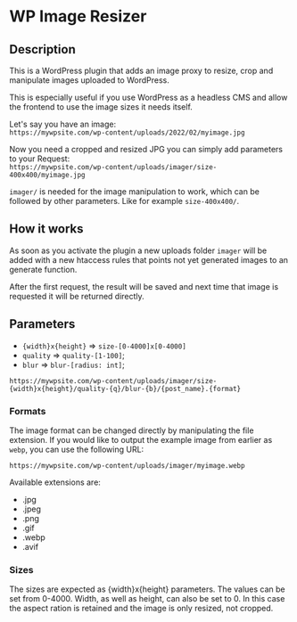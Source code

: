 # WP Image Resizer

## Description

This is a WordPress plugin that adds an image proxy to resize, crop and manipulate images uploaded to WordPress.

This is especially useful if you use WordPress as a headless CMS and allow the frontend to use the image sizes it needs itself.

Let's say you have an image:  
`https://mywpsite.com/wp-content/uploads/2022/02/myimage.jpg`

Now you need a cropped and resized JPG you can simply add parameters to your Request:  
`https://mywpsite.com/wp-content/uploads/imager/size-400x400/myimage.jpg`

`imager/` is needed for the image manipulation to work, which can be followed by other parameters. Like for example `size-400x400/`.


## How it works

As soon as you activate the plugin a new uploads folder `imager` will be added with a new htaccess rules that points not yet generated images to an generate function.

After the first request, the result will be saved and next time that image is requested it will be returned directly.

## Parameters

* `{width}x{height}` => `size-[0-4000]x[0-4000]`
* `quality` => `quality-[1-100]`;
* `blur` => `blur-[radius: int]`;

`https://mywpsite.com/wp-content/uploads/imager/size-{width}x{height}/quality-{q}/blur-{b}/{post_name}.{format}`

### Formats
The image format can be changed directly by manipulating the file extension. If you would like to output the example image from earlier as `webp`, you can use the following URL:

`https://mywpsite.com/wp-content/uploads/imager/myimage.webp`

Available extensions are:

- .jpg
- .jpeg
- .png
- .gif
- .webp
- .avif

### Sizes

The sizes are expected as {width}x{height} parameters. The values can be set from 0-4000.
Width, as well as height, can also be set to 0. In this case the aspect ration is retained and the image is only resized, not cropped.
